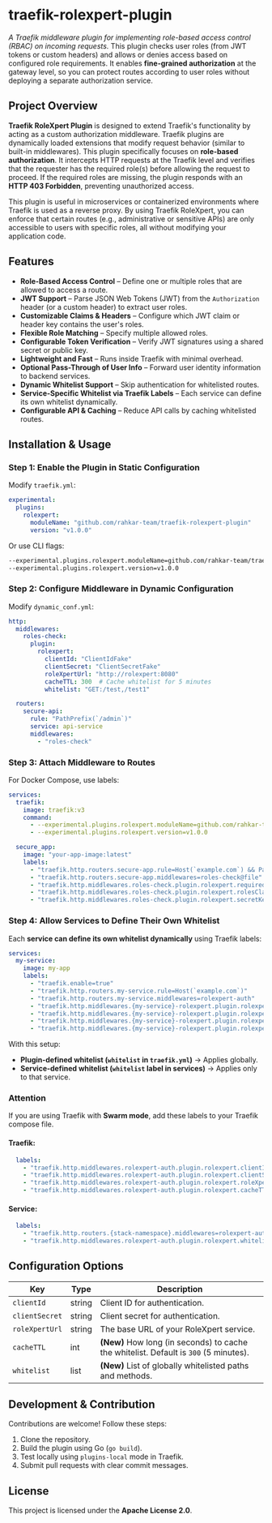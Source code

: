 # traefik-rolexpert-plugin

*A Traefik middleware plugin for implementing role-based access control (RBAC) on incoming requests.* This plugin checks
user roles (from JWT tokens or custom headers) and allows or denies access based on configured role requirements. It
enables **fine-grained authorization** at the gateway level, so you can protect routes according to user roles without
deploying a separate authorization service.

## Project Overview

**Traefik RoleXpert Plugin** is designed to extend Traefik's functionality by acting as a custom authorization
middleware. Traefik plugins are dynamically loaded extensions that modify request behavior (similar to built-in
middlewares). This plugin specifically focuses on **role-based authorization**. It intercepts HTTP requests at the
Traefik level and verifies that the requester has the required role(s) before allowing the request to proceed. If the
required roles are missing, the plugin responds with an **HTTP 403 Forbidden**, preventing unauthorized access.

This plugin is useful in microservices or containerized environments where Traefik is used as a reverse proxy. By using
Traefik RoleXpert, you can enforce that certain routes (e.g., administrative or sensitive APIs) are only accessible to
users with specific roles, all without modifying your application code.

## Features

- **Role-Based Access Control** – Define one or multiple roles that are allowed to access a route.
- **JWT Support** – Parse JSON Web Tokens (JWT) from the `Authorization` header (or a custom header) to extract user
  roles.
- **Customizable Claims & Headers** – Configure which JWT claim or header key contains the user's roles.
- **Flexible Role Matching** – Specify multiple allowed roles.
- **Configurable Token Verification** – Verify JWT signatures using a shared secret or public key.
- **Lightweight and Fast** – Runs inside Traefik with minimal overhead.
- **Optional Pass-Through of User Info** – Forward user identity information to backend services.
- **Dynamic Whitelist Support** – Skip authentication for whitelisted routes.
- **Service-Specific Whitelist via Traefik Labels** – Each service can define its own whitelist dynamically.
- **Configurable API & Caching** – Reduce API calls by caching whitelisted routes.

## Installation & Usage

### Step 1: Enable the Plugin in Static Configuration

Modify `traefik.yml`:

```yaml
experimental:
  plugins:
    rolexpert:
      moduleName: "github.com/rahkar-team/traefik-rolexpert-plugin"
      version: "v1.0.0"
```

Or use CLI flags:

```bash
--experimental.plugins.rolexpert.moduleName=github.com/rahkar-team/traefik-rolexpert-plugin \
--experimental.plugins.rolexpert.version=v1.0.0
```

### Step 2: Configure Middleware in Dynamic Configuration

Modify `dynamic_conf.yml`:

```yaml
http:
  middlewares:
    roles-check:
      plugin:
        rolexpert:
          clientId: "ClientIdFake"
          clientSecret: "ClientSecretFake"
          roleXpertUrl: "http://rolexpert:8080"
          cacheTTL: 300  # Cache whitelist for 5 minutes
          whitelist: "GET:/test,/test1"

  routers:
    secure-api:
      rule: "PathPrefix(`/admin`)"
      service: api-service
      middlewares:
        - "roles-check"
```

### Step 3: Attach Middleware to Routes

For Docker Compose, use labels:

```yaml
services:
  traefik:
    image: traefik:v3
    command:
      - --experimental.plugins.rolexpert.moduleName=github.com/rahkar-team/traefik-rolexpert-plugin
      - --experimental.plugins.rolexpert.version=v1.0.0

  secure_app:
    image: "your-app-image:latest"
    labels:
      - "traefik.http.routers.secure-app.rule=Host(`example.com`) && PathPrefix(`/secure`)"
      - "traefik.http.routers.secure-app.middlewares=roles-check@file"
      - "traefik.http.middlewares.roles-check.plugin.rolexpert.requiredRoles=admin,editor"
      - "traefik.http.middlewares.roles-check.plugin.rolexpert.rolesClaim=roles"
      - "traefik.http.middlewares.roles-check.plugin.rolexpert.secretKey=myJWTsecret"
```

### Step 4: Allow Services to Define Their Own Whitelist

Each **service can define its own whitelist dynamically** using Traefik labels:

```yaml
services:
  my-service:
    image: my-app
    labels:
      - "traefik.enable=true"
      - "traefik.http.routers.my-service.rule=Host(`example.com`)"
      - "traefik.http.routers.my-service.middlewares=rolexpert-auth"
      - "traefik.http.middlewares.{my-service}-rolexpert.plugin.rolexpert.clientId={clientId}"
      - "traefik.http.middlewares.{my-service}-rolexpert.plugin.rolexpert.clientSecret={clientSecret}"
      - "traefik.http.middlewares.{my-service}-rolexpert.plugin.rolexpert.roleXpertUrl=http://rolexpert:8080"
      - "traefik.http.middlewares.{my-service}-rolexpert.plugin.rolexpert.whitelist=/test,POST:/create,/users/**"
```

With this setup:

- **Plugin-defined whitelist (`whitelist` in `traefik.yml`)** → Applies globally.
- **Service-defined whitelist (`whitelist` label in services)** → Applies only to that service.

### Attention

If you are using Traefik with **Swarm mode**, add these labels to your Traefik compose file.

#### **Traefik:**

```yaml
  labels:
    - "traefik.http.middlewares.rolexpert-auth.plugin.rolexpert.clientId=treafik"
    - "traefik.http.middlewares.rolexpert-auth.plugin.rolexpert.clientSecret=Secret"
    - "traefik.http.middlewares.rolexpert-auth.plugin.rolexpert.roleXpertUrl=http://rolexpert-url"
    - "traefik.http.middlewares.rolexpert-auth.plugin.rolexpert.cacheTTL=300"
```

#### **Service:**

```yaml
  labels:
    - "traefik.http.routers.{stack-namespace}.middlewares=rolexpert-auth"
    - "traefik.http.middlewares.rolexpert-auth.plugin.rolexpert.whitelist=/health,/metrics"
```

## Configuration Options

| Key                | Type   | Description                                                                           |
|--------------------|--------|---------------------------------------------------------------------------------------|
| `clientId`         | string | Client ID for authentication.                                                         |
| `clientSecret`     | string | Client secret for authentication.                                                     |
| `roleXpertUrl` | string | The base URL of your RoleXpert service.                                               |
| `cacheTTL`         | int    | **(New)** How long (in seconds) to cache the whitelist. Default is `300` (5 minutes). |
| `whitelist`        | list   | **(New)** List of globally whitelisted paths and methods.                             |

## Development & Contribution

Contributions are welcome! Follow these steps:

1. Clone the repository.
2. Build the plugin using Go (`go build`).
3. Test locally using `plugins-local` mode in Traefik.
4. Submit pull requests with clear commit messages.

## License

This project is licensed under the **Apache License 2.0**.
